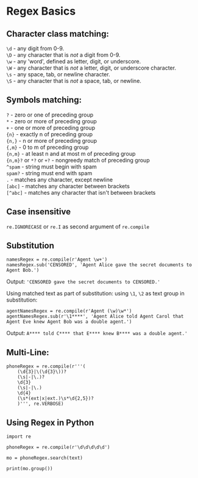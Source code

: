 # Regex Basics

## Character class matching:
`\d` - any digit from 0-9.  
`\D` - any character that is *not* a digit from 0-9.  
`\w` - any 'word', defined as letter, digit, or underscore.  
`\W` - any character that is *not* a letter, digit, or underscore character.  
`\s` - any space, tab, or newline character.  
`\S` - any character that is *not* a space, tab, or newline.  

## Symbols matching:
`?` - zero or one of preceding group  
`*` - zero or more of preceding group  
`+` - one or more of preceding group  
`{n}` - exactly n of preceding group  
`{n,}` - n or more of preceding group  
`{,m}` - 0 to m of preceding group  
`{n,m}` - at least n and at most m of preceding group  
`{n,m}?` or `*?` or `+?` - nongreedy match of preceding group  
`^spam` - string must begin with spam  
`spam?` - string must end with spam  
`.` - matches any character, except newline  
`[abc]` - matches any character between brackets  
`[^abc]` - matches any character that isn't between brackets  

## Case insensitive
`re.IGNORECASE` or `re.I` as second argument of `re.compile`

## Substitution
```
namesRegex = re.compile(r'Agent \w+')
namesRegex.sub('CENSORED', 'Agent Alice gave the secret documents to Agent Bob.')
```

Output: `'CENSORED gave the secret documents to CENSORED.'`

Using matched text as part of substitution: using `\1`, `\2` as text group in substitution:
```
agentNamesRegex = re.compile(r'Agent (\w)\w*')
agentNamesRegex.sub(r'\1****', 'Agent Alice told Agent Carol that Agent Eve knew Agent Bob was a double agent.')
```
Output: `A**** told C**** that E**** knew B**** was a double agent.'`

## Multi-Line:
```
phoneRegex = re.compile(r'''(
    (\d{3}|\(\d{3}\))?
    (\s|-|\.)?
    \d{3}
    (\s|-|\.)
    \d{4}
    (\s*(ext|x|ext.)\s*\d{2,5})?  
    )''', re.VERBOSE)
```

## Using Regex in Python
```
import re

phoneRegex = re.compile(r'\d\d\d\d\d')

mo = phoneRegex.search(text)

print(mo.group())

```